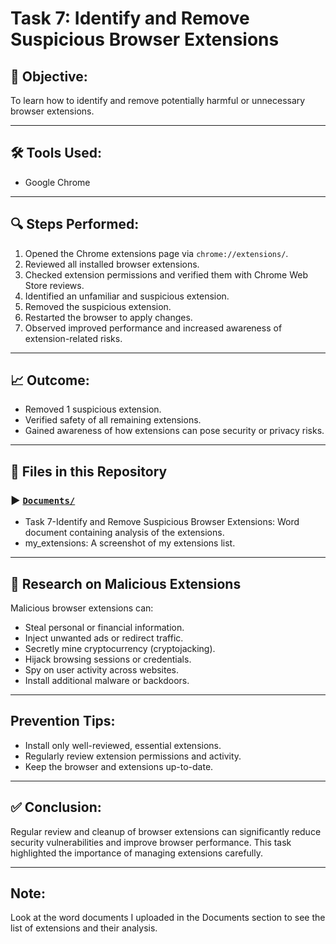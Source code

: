 # Task 7: Identify and Remove Suspicious Browser Extensions

## 🎯 Objective:
To learn how to identify and remove potentially harmful or unnecessary browser extensions.

---

## 🛠 Tools Used:
- Google Chrome

---

## 🔍 Steps Performed:
1. Opened the Chrome extensions page via `chrome://extensions/`.
2. Reviewed all installed browser extensions.
3. Checked extension permissions and verified them with Chrome Web Store reviews.
4. Identified an unfamiliar and suspicious extension.
5. Removed the suspicious extension.
6. Restarted the browser to apply changes.
7. Observed improved performance and increased awareness of extension-related risks.

---

## 📈 Outcome:
- Removed 1 suspicious extension.
- Verified safety of all remaining extensions.
- Gained awareness of how extensions can pose security or privacy risks.

---

## 📂 Files in this Repository
### ▶️  [`Documents/`](./Documents/)
- Task 7-Identify and Remove Suspicious Browser Extensions: Word document containing analysis of the extensions.
- my_extensions: A screenshot of my extensions list.

---

## 🧪 Research on Malicious Extensions

Malicious browser extensions can:

- Steal personal or financial information.
- Inject unwanted ads or redirect traffic.
- Secretly mine cryptocurrency (cryptojacking).
- Hijack browsing sessions or credentials.
- Spy on user activity across websites.
- Install additional malware or backdoors.

---


## Prevention Tips:
- Install only well-reviewed, essential extensions.
- Regularly review extension permissions and activity.
- Keep the browser and extensions up-to-date.

---


## ✅ Conclusion:
Regular review and cleanup of browser extensions can significantly reduce security vulnerabilities and improve browser performance. This task highlighted the importance of managing extensions carefully.

---

## Note:
Look at the word documents I uploaded in the Documents section to see the list of extensions and their analysis.
